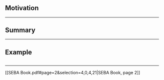 #

>

## Motivation

---

## Summary

---

## Example

```js

```

---

[[SEBA Book.pdf#page=2&selection=4,0,4,21|SEBA Book, page 2]]
